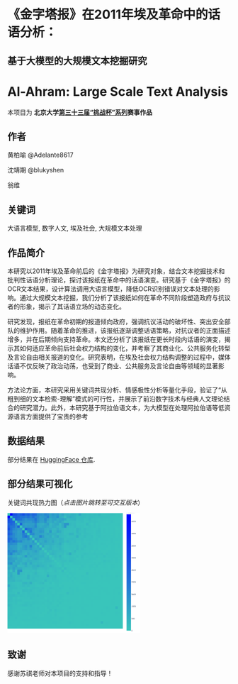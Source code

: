 # 《金字塔报》在2011年埃及革命中的话语分析： 
## 基于大模型的大规模文本挖掘研究

# Al-Ahram: Large Scale Text Analysis

本项目为 **北京大学[第三十三届“挑战杯”系列](https://bbs.pku.edu.cn/v2/post-read.php?bid=454&threadid=18858837)赛事作品**

## 作者
黄柏喻 @Adelante8617

沈靖期 @blukyshen 

翁维

## 关键词

大语言模型, 数字人文, 埃及社会, 大规模文本处理

## 作品简介

本研究以2011年埃及革命前后的《金字塔报》为研究对象，结合文本挖掘技术和批判性话语分析理论，探讨该报纸在革命中的话语演变。研究基于《金字塔报》的OCR文本结果，设计算法调用大语言模型，降低OCR识别错误对文本处理的影响。通过大规模文本挖掘，我们分析了该报纸如何在革命不同阶段塑造政府与抗议者的形象，揭示了其话语立场的动态变化。

研究发现，报纸在革命初期的报道倾向政府，强调抗议活动的破坏性、突出安全部队的维护作用。随着革命的推进，该报纸逐渐调整话语策略，对抗议者的正面描述增多，并在后期倾向支持革命。本文还分析了该报纸在更长时段内话语的演变，揭示其如何适应革命前后社会权力结构的变化，并考察了其商业化、公共服务化转型及言论自由相关报道的变化。研究表明，在埃及社会权力结构调整的过程中，媒体话语不仅反映了政治动荡，也受到了商业、公共服务及言论自由等领域的显著影响。

方法论方面，本研究采用关键词共现分析、情感极性分析等量化手段，验证了“从粗到细的文本检索-理解”模式的可行性，并展示了前沿数字技术与经典人文理论结合的研究潜力。此外，本研究基于阿拉伯语文本，为大模型在处理阿拉伯语等低资源语言方面提供了宝贵的参考


## 数据结果

部分结果在 [HuggingFace 仓库](https://huggingface.co/datasets/Adelante/arabic-qa-largebatch).

## 部分结果可视化

关键词共现热力图（*点击图片跳转至可交互版本*）

<a href="https://adelante8617.github.io/Al-Ahram-Large-Scale-Text-Analysis/heatmap.html">
   <img src="https://github.com/Adelante8617/Al-Ahram-Large-Scale-Text-Analysis/blob/main/docs/heatmap_static.png" alt="Heatmap" width="300" />
</a>

## 致谢

感谢苏祺老师对本项目的支持和指导！
